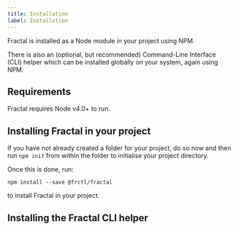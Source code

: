 ```yaml
---
title: Installation
label: Installation
---
```


Fractal is installed as a Node module in your project using NPM.

There is also an (optional, but recommended) Command-Line Interface (CLI) helper which can be installed globally on your system, again using NPM.

## Requirements

Fractal requires Node v4.0+ to run.

## Installing Fractal in your project

If you have not already created a folder for your project, do so now and then run `npm init` from within the folder to initialise your project directory.

Once this is done, run:

```
npm install --save @frctl/fractal
```

to install Fractal in your project. 

## Installing the Fractal CLI helper
